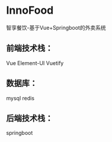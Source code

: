 # InnoFood
智享餐饮-基于Vue+Springboot的外卖系统
## 前端技术栈：
Vue
Element-UI
Vuetify
## 数据库：
mysql
redis
## 后端技术栈：
springboot
